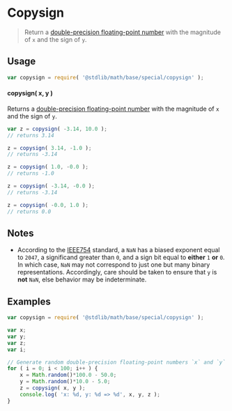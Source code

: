 Copysign
===
> Return a [double-precision floating-point number][ieee754] with the magnitude of `x` and the sign of `y`.

<!-- <usage> -->
## Usage

``` javascript
var copysign = require( '@stdlib/math/base/special/copysign' );
```

#### copysign( x, y )

Returns a [double-precision floating-point number][ieee754] with the magnitude of `x` and the sign of `y`.

``` javascript
var z = copysign( -3.14, 10.0 );
// returns 3.14

z = copysign( 3.14, -1.0 );
// returns -3.14

z = copysign( 1.0, -0.0 );
// returns -1.0

z = copysign( -3.14, -0.0 );
// returns -3.14

z = copysign( -0.0, 1.0 );
// returns 0.0
```
<!-- </usage> -->

<!-- <notes> -->
## Notes

*	According to the [IEEE754][ieee754] standard, a `NaN` has a biased exponent equal to `2047`, a significand greater than `0`, and a sign bit equal to __either__ `1` __or__ `0`. In which case, `NaN` may not correspond to just one but many binary representations. Accordingly, care should be taken to ensure that `y` is __not__ `NaN`, else behavior may be indeterminate.

<!-- </notes> -->

<!-- <examples> -->
## Examples

``` javascript
var copysign = require( '@stdlib/math/base/special/copysign' );

var x;
var y;
var z;
var i;

// Generate random double-precision floating-point numbers `x` and `y` and copy the sign of `y` to `x`...
for ( i = 0; i < 100; i++ ) {
	x = Math.random()*100.0 - 50.0;
	y = Math.random()*10.0 - 5.0;
	z = copysign( x, y );
	console.log( 'x: %d, y: %d => %d', x, y, z );
}
```
<!-- </examples> -->

<!-- <links> -->
[ieee754]: https://en.wikipedia.org/wiki/IEEE_754-1985
<!-- </links> -->
